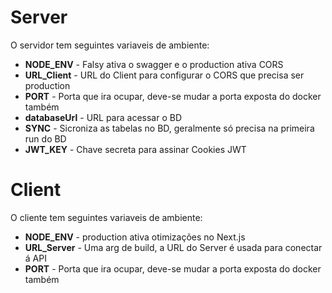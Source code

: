 # Server
O servidor tem seguintes variaveis de ambiente:
- **NODE_ENV** - Falsy ativa o swagger e o production ativa CORS
- **URL_Client** - URL do Client para configurar o CORS que precisa ser production
- **PORT** - Porta que ira ocupar, deve-se mudar a porta exposta do docker também
- **databaseUrl** - URL para acessar o BD
- **SYNC** - Sicroniza as tabelas no BD, geralmente só precisa na primeira run do BD
- **JWT_KEY** - Chave secreta para assinar Cookies JWT

# Client
O cliente tem seguintes variaveis de ambiente:
- **NODE_ENV** - production ativa otimizações no Next.js
- **URL_Server** - Uma arg de build, a URL do Server é usada para conectar á API
- **PORT** - Porta que ira ocupar, deve-se mudar a porta exposta do docker também
